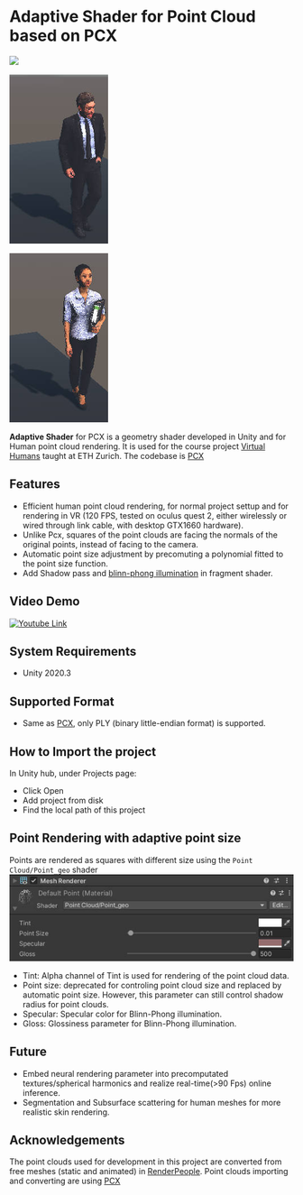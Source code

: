 Adaptive Shader for Point Cloud based on PCX
=============================================

<img src="./Demo/Dance.gif" height="600">

![Demo](./Demo/Dennis.jpg)

![Demo](./Demo/Mei.jpg)


**Adaptive Shader** for PCX is a geometry shader developed in Unity and for Human point cloud rendering. It is used for the course project [Virtual Humans](https://vlg.inf.ethz.ch/teaching/Virtual-Humans.html) taught at ETH Zurich. The codebase is [PCX](https://github.com/keijiro/Pcx)

Features
-------------------
- Efficient human point cloud rendering, for normal project settup and for rendering in VR (120 FPS, tested on oculus quest 2, either wirelessly or wired through link cable, with desktop GTX1660 hardware).
- Unlike Pcx, squares of the point clouds are facing the normals of the original points, instead of facing to the camera.
- Automatic point size adjustment by precomuting a polynomial fitted to the point size function.
- Add Shadow pass and [blinn-phong illumination](https://en.wikipedia.org/wiki/Blinn%E2%80%93Phong_reflection_model) in fragment shader. 

Video Demo
-------------------
[![Youtube Link](https://img.youtube.com/vi/YOUTUBE_VIDEO_ID_HERE/0.jpg)](https://www.youtube.com/watch?v=gonC-eiI_E0)


System Requirements
-------------------

- Unity 2020.3

Supported Format
-------------------
- Same as [PCX](https://github.com/keijiro/Pcx), only PLY (binary little-endian format) is supported.

How to Import the project
-------------------
In Unity hub, under Projects page:
- Click Open
- Add project from disk
- Find the local path of this project

Point Rendering with adaptive point size
-------------------
Points are rendered as squares with different size using the `Point Cloud/Point_geo` shader
![UI](./Demo/Geometry_Shader.jpg)
- Tint: Alpha channel of Tint is used for rendering of the point cloud data.
- Point size: deprecated for controling point cloud size and replaced by automatic point size. However, this parameter can still control shadow radius for point clouds.
- Specular: Specular color for Blinn-Phong illumination.
- Gloss: Glossiness parameter for Blinn-Phong illumination.

Future
-------------------
- Embed neural rendering parameter into precomputated textures/spherical harmonics and realize real-time(>90 Fps) online inference.
- Segmentation and Subsurface scattering for human meshes for more realistic skin rendering.

Acknowledgements
-------------------
The point clouds used for development in this project are converted from free meshes (static and animated) in [RenderPeople](https://renderpeople.com/3d-people/). Point clouds importing and converting are using [PCX](https://github.com/keijiro/Pcx)
